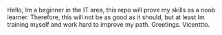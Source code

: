 Hello, Im a beginner in the IT area, this repo will prove my skills as a noob learner. Therefore, this will not be as good as it should, but at least Im training myself and work hard to improve my path. 
Greetings. Vicenttto. 